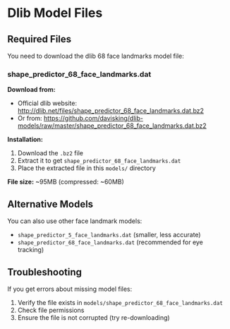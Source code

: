# Dlib Model Files

## Required Files

You need to download the dlib 68 face landmarks model file:

### shape_predictor_68_face_landmarks.dat

**Download from:**
- Official dlib website: http://dlib.net/files/shape_predictor_68_face_landmarks.dat.bz2
- Or from: https://github.com/davisking/dlib-models/raw/master/shape_predictor_68_face_landmarks.dat.bz2

**Installation:**
1. Download the `.bz2` file
2. Extract it to get `shape_predictor_68_face_landmarks.dat`
3. Place the extracted file in this `models/` directory

**File size:** ~95MB (compressed: ~60MB)

## Alternative Models

You can also use other face landmark models:
- `shape_predictor_5_face_landmarks.dat` (smaller, less accurate)
- `shape_predictor_68_face_landmarks.dat` (recommended for eye tracking)

## Troubleshooting

If you get errors about missing model files:
1. Verify the file exists in `models/shape_predictor_68_face_landmarks.dat`
2. Check file permissions
3. Ensure the file is not corrupted (try re-downloading)